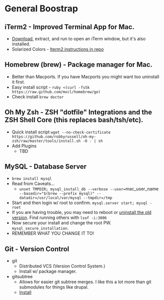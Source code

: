 General Boostrap
================

iTerm2 - Improved Terminal App for Mac.
---------------------------------------
* [Download](http://code.google.com/p/iterm2/downloads/list), extract, and run to open an iTerm window, but it's also installed.
* Solarized Colors - [Iterm2 instructions in repo](https://github.com/altercation/solarized/blob/master/iterm2-colors-solarized/README.md)

Homebrew (brew) - Package manager for Mac.
--------------
* Better than Macports. If you have Macports you might want too uninstall it first.
* Easy install script - `ruby <(curl -fsSk https://raw.github.com/mxcl/homebrew/go)`
* Check install `brew doctor`

Oh My Zsh - ZSH "dotfile" Integrations and the ZSH Shell Core (this replaces bash/tsh/etc).
----------
* Quick install script `wget --no-check-certificate https://github.com/robbyrussell/oh-my-zsh/raw/master/tools/install.sh -O - | sh`
* Add Plugins
    - TBD

MySQL - Database Server
----------
* `brew install mysql`
* Read from Caveats...
    - `unset TMPDIR; mysql_install_db --verbose --user=`mac_user_name` --basedir="$(brew --prefix mysql)" --datadir=/usr/local/var/mysql --tmpdir=/tmp`
* Start and then login w/ root to confirm. `mysql.server start; mysql -root`
* If you are having trouble, you may need to reboot or [uninstall the old version](http://stackoverflow.com/questions/4359131/brew-install-mysql-on-mac-os). Find running others with `lsof -i:3006` 
* Now secure your install and change the root PW. `mysql_secure_installation`.
* REMEMBER WHAT YOU CHANGE IT TO!

Git - Version Control
---------------
* git
    - Distributed VCS (Version Control System.)
    - Install w/ package manager.
* gitsubtree
    - Allows for easier git subtree merges. I like this a lot more than git submodules for things like drupal.
    - [Install](https://github.com/apenwarr/git-subtree)
